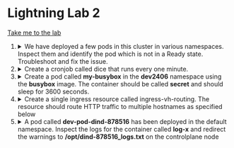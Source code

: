 # Lightning Lab 2

[Take me to the lab](https://kodekloud.com/topic/lightning-lab-2/)

1.  <details>
    <summary>We have deployed a few pods in this cluster in various namespaces. Inspect them and identify the pod which is not in a Ready state. Troubleshoot and fix the issue.</summary>

    Next, add a check to restart the container on the same pod if the command `ls /var/www/html/file_check` fails. This check should start after a delay of 10 seconds and run every 60 seconds.

    You may delete and recreate the object. Ignore the warnings from the probe.

    1. Identify the not ready pod

        List pods for all namespaces and check the READY column

        ```
        kubectl get pods -A
        ```

        > We find it is pod `nginx1401` in namespace `dev1401`

    1. Find out why it isn't ready

        ```
        kubectl describe pod -n dev1401 nginx1401
        ```

        Note that the readiness probe is failing

    1. Fix the issue

        ```
        kubectl get pod -n dev1401 nginx1401 -o yaml > nginx1401.yaml
        ```

        Edit the file. Notice that the container port id `9080`, so update the probe to use this port

    1.  Next, add a check to restart the container...

        This kind of check requires a `livenessProbe`

        While you have the file open in `vi`, add this in to the container spec.

        ```yaml
          livenessProbe:
            exec:
              command:
              - ls
              - /var/www/html/file_check
            initialDelaySeconds: 10
            periodSeconds: 60
        ```

    1. Recreate the pod

        ```
        kubectl delete pod -n dev1401 nginx1401
        kubectl create -f nginx1401.yaml
        ```

1.  <details>
    <summary>Create a cronjob called dice that runs every one minute.</summary>

    Use the Pod template located at /root/throw-a-dice. The image throw-dice randomly returns a value between 1 and 6. The result of 6 is considered success and all others are failure.<br>
    The job should be non-parallel and complete the task once. Use a backoffLimit of 25.

    1. Examine the given file

        ```
        cat /root/throw-a-dice/throw-a-dice.yaml
        ```

        This gives us the image, container name and restart policy. Rather than trying to edit and reformat the pod template, it's quicker to create the cronjob from scratch. Know that the crontab format for the one minute schedule is `*/1 * * * *`

    1. Create the job manifest

        ```
        kubectl create cronjob dice --image kodekloud/throw-dice --schedule "*/1 * * * *" --restart Never --dry-run=client -o yaml > dice.yaml
        ```

        Now edit `dice.yaml` to add in the remaining fields into the jobTemplate spec, which are

        ```yaml
        completions: 1
        backoffLimit: 25
        activeDeadlineSeconds: 20
        ```

    1. Create the job

        ```
        kubectl create -f dice.yaml
        ```

1.  <details>
    <summary>Create a pod called <b>my-busybox</b> in the <b>dev2406</b> namespace using the <b>busybox</b> image. The container should be called <b>secret</b> and should sleep for 3600 seconds.</summary>

    The container should mount a read-only secret volume called secret-volume at the path `/etc/secret-volume`. The secret being mounted has already been created for you and is called `dotfile-secret`.

    Make sure that the pod is scheduled on controlplane and no other node in the cluster.

    1. Examine the control plane. For the scheduling part we will need the node's labels and taints, as we will later need these to point the pod to the correct node, and add a toleration for any node taints.

        ```
        kubectl describe node controlplane
        ```

        Note down the `kubernetes.io/hostname` label

        Notice there are no taints, so we aren't going to require a toleration.

    1. Create the pod imperatively

        ```
        kubectl run my-busybox -n dev2406 --image busybox --dry-run=client -o yaml --command -- sleep 3600 > my-busybox.yaml
        ```

    1. Edit `my-busybox.yaml` and make the required changes

        * Edit the container name from `my-busybox` to `secret`

        Add in the following snippets

        * Beneath `spec:`

            ```yaml
            volumes:
            - name: secret-volume
                secret:
                secretName: dotfile-secret
            ```

        * Within the container

            ```yaml
                volumeMounts:
                - name: secret-volume
                readOnly: true
                mountPath: "/etc/secret-volume"
            ```

    1. Ensure it is scheduled on the controlplane

        Add the following beneath `spec:`

        ```yaml
          nodeSelector:
            kubernetes.io/hostname: controlplane
        ```

    1. Create the pod

        ```
        kubectl create -f my-busybox.yaml
        ```
    </details>
1.  <details>
    <summary>Create a single ingress resource called ingress-vh-routing. The resource should route HTTP traffic to multiple hostnames as specified below</summary>

    The service video-service should be accessible on `http://watch.ecom-store.com:30093/video`</br>The service apparels-service should be accessible on `http://apparels.ecom-store.com:30093/wear`</br>Here `30093` is the port used by the Ingress Controller

    1. Examine the services to get the ports they are listening on. We will need these for the ingress rules.

        ```
        kubectl get service
        ```

    1. Create the ingress imperatively

        ```
        kubectl create ingress ingress-vh-routing \
          --rule watch.ecom-store.com/video=video-service:8080 \
          --rule apparels.ecom-store.com/wear=apparels-service:8080 \
          --annotation nginx.ingress.kubernetes.io/rewrite-target=/
        ```

    1. Verify

        ```
        curl -H "Host: apparels.ecom-store.com" http://localhost:30093/wear
        curl -H "Host: watch.ecom-store.com" http://localhost:30093/video
        ```

    </details>

1.  <details>
    <summary>A pod called <b>dev-pod-dind-878516</b> has been deployed in the default namespace. Inspect the logs for the container called <b>log-x</b> and redirect the warnings to <b>/opt/dind-878516_logs.txt</b> on the controlplane node</summary>

    ```
    kubectl logs -n default dev-pod-dind-878516 log-x | grep WARNING > /opt/dind-878516_logs.txt
    ```

    </details>